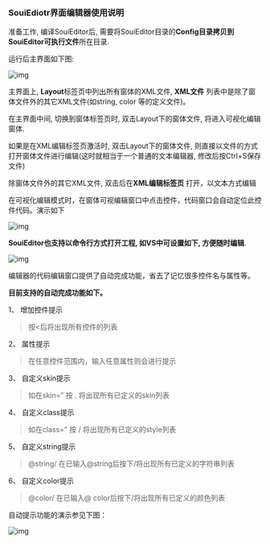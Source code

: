###                                       SouiEdiotr界面编辑器使用说明

准备工作, 编译SouiEditor后, 需要将SouiEditor目录的**Config目录拷贝到SouiEditor可执行文件**所在目录.

运行后主界面如下图:

![img](file:///docimage/1.png)

 

主界面上, **Layout**标签页中列出所有窗体的XML文件, **XML文件** 列表中是除了窗体文件外的其它XML文件(如string, color 等的定义文件)。

在主界面中间, 切换到窗体标签页时, 双击Layout下的窗体文件, 将进入可视化编辑窗体. 

如果是在XML编辑标签页激活时, 双击Layout下的窗体文件, 则直接以文件的方式打开窗体文件进行编辑(这时就相当于一个普通的文本编辑器, 修改后按Ctrl+S保存文件)

除窗体文件外的其它XML文件, 双击后在**XML编辑标签页** 打开，以文本方式编辑

 

在可视化编辑模式时，在窗体可视编辑窗口中点击控件，代码窗口会自动定位此控件代码。演示如下

![img](file:///docimage/1.gif)





**SouiEditor也支持以命令行方式打开工程, 如VS中可设置如下, 方便随时编辑**.

![img](file:///docimage/2.png)

 

编辑器的代码编辑窗口提供了自动完成功能，省去了记忆很多控件名与属性等。

**目前支持的自动完成功能如下。**

1、 增加控件提示

>  按<后将出现所有控件的列表

2、 属性提示

>  在任意控件范围内，输入任意属性则会进行提示

3、 自定义skin提示

>  如在skin=” 按 . 将出现所有已定义的skin列表

4、 自定义class提示

>  如在class=” 按 / 将出现所有已定义的style列表

5、 自定义string提示

>  @string/ 在已输入@string后按下/将出现所有已定义的字符串列表

6、 自定义color提示

>  @color/ 在已输入@ color后按下/将出现所有已定义的颜色列表



自动提示功能的演示参见下图：

![img](file:///docimage/3.gif)